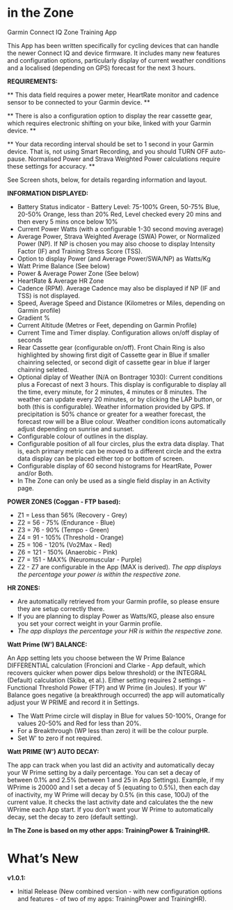 # in the Zone
Garmin Connect IQ Zone Training App

This App has been written specifically for cycling devices that can handle the newer Connect IQ and device firmware.  It includes many new features and configuration options, particularly display of current weather conditions and a localised (depending on GPS) forecast for the next 3 hours.


**REQUIREMENTS:**

** This data field requires a power meter, HeartRate monitor and cadence sensor to be connected to your Garmin device. **

** There is also a configuration option to display the rear cassette gear, which requires electronic shifting on your bike, linked with your Garmin device. **

** Your data recording interval should be set to 1 second in your Garmin device. That is, not using Smart Recording, and you should TURN OFF auto-pause. Normalised Power and Strava Weighted Power calculations require these settings for accuracy. **


See Screen shots, below, for details regarding information and layout.


**INFORMATION DISPLAYED:**

- Battery Status indicator - Battery Level: 75-100% Green, 50-75% Blue, 20-50% Orange, less than 20% Red, Level checked every 20 mins and then every 5 mins once below 10%
- Current Power Watts (with a configurable 1-30 second moving average)
- Average Power, Strava Weighted Average (SWA) Power, or Normalized Power (NP).  If NP is chosen you may also choose to display Intensity Factor (IF) and Training Stress Score (TSS).
- Option to display Power (and Average Power/SWA/NP) as Watts/Kg
- Watt Prime Balance (See below)
- Power & Average Power Zone (See below)
- HeartRate & Average HR Zone
- Cadence (RPM).  Average Cadence may also be displayed if NP (IF and TSS) is not displayed.
- Speed, Average Speed and Distance (Kilometres or Miles, depending on Garmin profile)
- Gradient %
- Current Altitude (Metres or Feet, depending on Garmin Profile)
- Current Time and Timer display.  Configuration allows on/off display of seconds
- Rear Cassette gear (configurable on/off). Front Chain Ring is also highlighted by showing first digit of Cassette gear in Blue if smaller chainring selected, or second digit of cassette gear in blue if larger chainring seleted.
- Optional diplay of Weather (N/A on Bontrager 1030):  Current conditions plus a Forecast of next 3 hours.  This display is configurable to display all the time, every minute, for 2 minutes, 4 minutes or 8 minutes.  The weather can update every 20 minutes, or by clicking the LAP button, or both (this is configurable).  Weather information provided by GPS.  If precipitation is 50% chance or greater for a weather forecast, the forecast row will be a Blue colour.  Weather condition icons automatically adjust depending on sunrise and sunset.
- Configurable colour of outlines in the display.
- Configurable position of all four circles, plus the extra data display.  That is, each primary metric can be moved to a different circle and the extra data display can be placed either top or bottom of screen.
- Configurable display of 60 second histograms for HeartRate, Power and/or Both.
- In The Zone can only be used as a single field display in an Activity page.  


**POWER ZONES (Coggan - FTP based):**

- Z1 = Less than 56% (Recovery - Grey)
- Z2 = 56 - 75% (Endurance - Blue)
- Z3 = 76 - 90% (Tempo - Green)
- Z4 = 91 - 105% (Threshold - Orange)
- Z5 = 106 - 120% (Vo2Max - Red)
- Z6 = 121 - 150% (Anaerobic - Pink)
- Z7 = 151 - MAX% (Neuromuscular - Purple)
- Z2 - Z7 are configurable in the App (MAX is derived). *The app displays the percentage your power is within the respective zone.*


**HR ZONES:**

- Are automatically retrieved from your Garmin profile, so please ensure they are setup correctly there.
- If you are planning to display Power as Watts/KG, please also ensure you set your correct weight in your Garmin profile.
- *The app displays the percentage your HR is within the respective zone.*


**Watt Prime (W') BALANCE:**

An App setting lets you choose between the W Prime Balance DIFFERENTIAL calculation (Froncioni and Clarke - App default, which recovers quicker when power dips below threshold) or the INTEGRAL (Default) calculation (Skiba, et al.). Either setting requires 2 settings - Functional Threshold Power (FTP) and W Prime (in Joules). If your W' Balance goes negative (a breakthrough occurred) the app will automatically adjust your W PRIME and record it in Settings.

- The Watt Prime circle will display in Blue for values 50-100%, Orange for values 20-50% and Red for less than 20%.
- For a Breakthrough (WP less than zero) it will be the colour purple.
- Set W' to zero if not required.


**Watt PRIME (W') AUTO DECAY:**

The app can track when you last did an activity and automatically decay your W Prime setting by a daily percentage. You can set a decay of between 0.1% and 2.5% (between 1 and 25 in App Settings). Example, if my WPrime is 20000 and I set a decay of 5 (equating to 0.5%), then each day of inactivity, my W Prime will decay by 0.5% (in this case, 100J) of the current value. It checks the last activity date and calculates the the new WPrime each App start. If you don't want your W Prime to automatically decay, set the decay to zero (default setting).


**In The Zone is based on my other apps: TrainingPower & TrainingHR.**


# What’s New

**v1.0.1:**
- Initial Release (New combined version - with new configuration options and features - of two of my apps: TrainingPower and TrainingHR).

